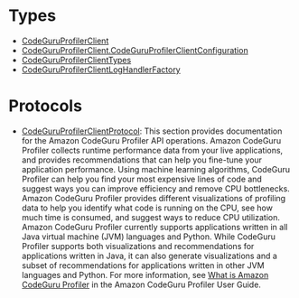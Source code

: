 # Types

  - [CodeGuruProfilerClient](/aws-sdk-swift/reference/0.x/AWSCodeGuruProfiler/CodeGuruProfilerClient)
  - [CodeGuruProfilerClient.CodeGuruProfilerClientConfiguration](/aws-sdk-swift/reference/0.x/AWSCodeGuruProfiler/CodeGuruProfilerClient_CodeGuruProfilerClientConfiguration)
  - [CodeGuruProfilerClientTypes](/aws-sdk-swift/reference/0.x/AWSCodeGuruProfiler/CodeGuruProfilerClientTypes)
  - [CodeGuruProfilerClientLogHandlerFactory](/aws-sdk-swift/reference/0.x/AWSCodeGuruProfiler/CodeGuruProfilerClientLogHandlerFactory)

# Protocols

  - [CodeGuruProfilerClientProtocol](/aws-sdk-swift/reference/0.x/AWSCodeGuruProfiler/CodeGuruProfilerClientProtocol):
    This section provides documentation for the Amazon CodeGuru Profiler API operations. Amazon CodeGuru Profiler collects runtime performance data from your live applications, and provides recommendations that can help you fine-tune your application performance. Using machine learning algorithms, CodeGuru Profiler can help you find your most expensive lines of code and suggest ways you can improve efficiency and remove CPU bottlenecks. Amazon CodeGuru Profiler provides different visualizations of profiling data to help you identify what code is running on the CPU, see how much time is consumed, and suggest ways to reduce CPU utilization. Amazon CodeGuru Profiler currently supports applications written in all Java virtual machine (JVM) languages and Python. While CodeGuru Profiler supports both visualizations and recommendations for applications written in Java, it can also generate visualizations and a subset of recommendations for applications written in other JVM languages and Python. For more information, see [What is Amazon CodeGuru Profiler](https://docs.aws.amazon.com/codeguru/latest/profiler-ug/what-is-codeguru-profiler.html) in the Amazon CodeGuru Profiler User Guide.
